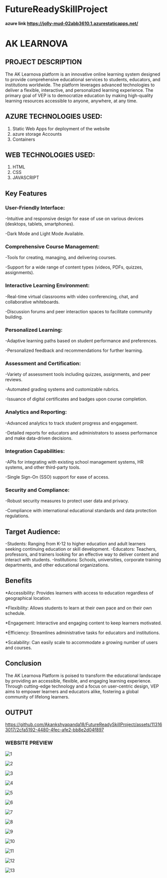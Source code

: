 # FutureReadySkillProject

#### azure link https://jolly-mud-02abb3610.1.azurestaticapps.net/

# AK LEARNOVA
## PROJECT DESCRIPTION
The AK Learnova platform is an innovative online learning system designed to provide comprehensive educational services to students, educators, and institutions worldwide. The platform leverages advanced technologies to deliver a flexible, interactive, and personalized learning experience. The primary goal of VEP is to democratize education by making high-quality learning resources accessible to anyone, anywhere, at any time.

## AZURE TECHNOLOGIES USED:
1. Static Web Apps for deployment of the website
2. azure storage Accounts
3. Containers

## WEB TECHNOLOGIES USED:
1. HTML
2. CSS
3. JAVASCRIPT

## Key Features
### User-Friendly Interface:
-Intuitive and responsive design for ease of use on various devices (desktops, tablets, smartphones).

-Dark Mode and Light Mode Available.

### Comprehensive Course Management:
-Tools for creating, managing, and delivering courses.

-Support for a wide range of content types (videos, PDFs, quizzes, assignments).

### Interactive Learning Environment:
-Real-time virtual classrooms with video conferencing, chat, and collaborative whiteboards.

-Discussion forums and peer interaction spaces to facilitate community building.

### Personalized Learning:
-Adaptive learning paths based on student performance and preferences.

-Personalized feedback and recommendations for further learning.

### Assessment and Certification:
-Variety of assessment tools including quizzes, assignments, and peer reviews.

-Automated grading systems and customizable rubrics.

-Issuance of digital certificates and badges upon course completion.

### Analytics and Reporting:
-Advanced analytics to track student progress and engagement.

-Detailed reports for educators and administrators to assess performance and make data-driven decisions.

### Integration Capabilities:
-APIs for integrating with existing school management systems, HR systems, and other third-party tools.

-Single Sign-On (SSO) support for ease of access.

### Security and Compliance:
-Robust security measures to protect user data and privacy.

-Compliance with international educational standards and data protection regulations.

## Target Audience:

-Students: Ranging from K-12 to higher education and adult learners seeking continuing education or skill development.
-Educators: Teachers, professors, and trainers looking for an effective way to deliver content and interact with students.
-Institutions: Schools, universities, corporate training departments, and other educational organizations.

## Benefits

*Accessibility: Provides learners with access to education regardless of geographical location.

*Flexibility: Allows students to learn at their own pace and on their own schedule.

*Engagement: Interactive and engaging content to keep learners motivated.

*Efficiency: Streamlines administrative tasks for educators and institutions.

*Scalability: Can easily scale to accommodate a growing number of users and courses.

## Conclusion
The AK Learnova Platform is poised to transform the educational landscape by providing an accessible, flexible, and engaging learning experience. Through cutting-edge technology and a focus on user-centric design, VEP aims to empower learners and educators alike, fostering a global community of lifelong learners.


## OUTPUT
https://github.com/Akankshyapanda18/FutureReadySkillProject/assets/113163017/2cfa5192-4480-4fec-afe2-bb8e2d04f897

### WEBSITE PREVIEW

![1](https://github.com/Akankshyapanda18/FutureReadySkillProject/assets/113163017/b8e3b1e1-a67e-4e1d-9547-150cd1afb3fb)

![2](https://github.com/Akankshyapanda18/FutureReadySkillProject/assets/113163017/dbf60654-5290-4b97-af4c-1ada38ca121c)

![3](https://github.com/Akankshyapanda18/FutureReadySkillProject/assets/113163017/97bd4682-2d7b-4326-8fac-388ef29eaec4)

![4](https://github.com/Akankshyapanda18/FutureReadySkillProject/assets/113163017/71ccccdb-406a-4d4b-8b7b-9f8af35eb88f)

![5](https://github.com/Akankshyapanda18/FutureReadySkillProject/assets/113163017/15694366-5f62-4bf0-abc7-64b763ed00a6)

![6](https://github.com/Akankshyapanda18/FutureReadySkillProject/assets/113163017/7500ca4e-8701-4a1d-8d12-3e53ac28d8cc)

![7](https://github.com/Akankshyapanda18/FutureReadySkillProject/assets/113163017/94840fbd-c7d5-4cf8-89cc-3668d907c18c)

![8](https://github.com/Akankshyapanda18/FutureReadySkillProject/assets/113163017/ee431e9a-5776-4d7b-9bea-c41d6ce05a65)

![9](https://github.com/Akankshyapanda18/FutureReadySkillProject/assets/113163017/f9a6d127-da69-401e-a6f6-3eaeac06aeec)

![10](https://github.com/Akankshyapanda18/FutureReadySkillProject/assets/113163017/a0cf8525-f0b0-496f-ae14-5e29764f7ab2)

![11](https://github.com/Akankshyapanda18/FutureReadySkillProject/assets/113163017/f56fb55a-54e0-40b5-9cbd-143e01419f6c)

![12](https://github.com/Akankshyapanda18/FutureReadySkillProject/assets/113163017/dad3c4ec-5ffc-413b-9a12-71d5a3e11ab4)

![13](https://github.com/Akankshyapanda18/FutureReadySkillProject/assets/113163017/5321e394-a052-4126-b983-39e9d05fd00f)
